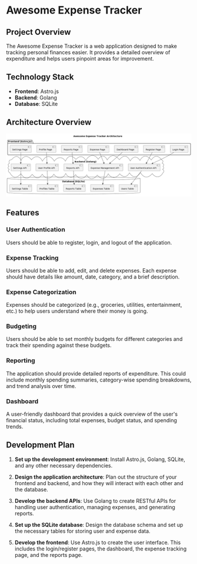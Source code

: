 # Awesome Expense Tracker

## Project Overview

The Awesome Expense Tracker is a web application designed to make tracking personal finances easier. It provides a detailed overview of expenditure and helps users pinpoint areas for improvement.

## Technology Stack

- **Frontend**: Astro.js
- **Backend**: Golang
- **Database**: SQLite

## Architecture Overview

![Architecture Diagram](Architecture.png)

## Features

### User Authentication

Users should be able to register, login, and logout of the application.

### Expense Tracking

Users should be able to add, edit, and delete expenses. Each expense should have details like amount, date, category, and a brief description.

### Expense Categorization

Expenses should be categorized (e.g., groceries, utilities, entertainment, etc.) to help users understand where their money is going.

### Budgeting

Users should be able to set monthly budgets for different categories and track their spending against these budgets.

### Reporting

The application should provide detailed reports of expenditure. This could include monthly spending summaries, category-wise spending breakdowns, and trend analysis over time.

### Dashboard

A user-friendly dashboard that provides a quick overview of the user's financial status, including total expenses, budget status, and spending trends.

## Development Plan

1. **Set up the development environment**: Install Astro.js, Golang, SQLite, and any other necessary dependencies.

2. **Design the application architecture**: Plan out the structure of your frontend and backend, and how they will interact with each other and the database.

3. **Develop the backend APIs**: Use Golang to create RESTful APIs for handling user authentication, managing expenses, and generating reports.

4. **Set up the SQLite database**: Design the database schema and set up the necessary tables for storing user and expense data.

5. **Develop the frontend**: Use Astro.js to create the user interface. This includes the login/register pages, the dashboard, the expense tracking page, and the reports page.
